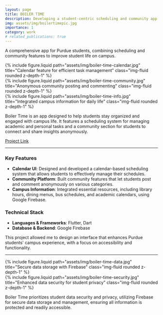 ```yaml
---
layout: page
title: BOILER TIME
description: Developing a student-centric scheduling and community app
img: assets/img/boilertimepic.jpg
importance: 1
category: work
# related_publications: true
---
```


A comprehensive app for Purdue students, combining scheduling and community features to improve student life on campus.

<div class="row">
  <div class="col-sm-4 mt-3 mt-md-0">
    {% include figure.liquid path="assets/img/boiler-time-calendar.jpg" title="Calendar feature for efficient task management" class="img-fluid rounded z-depth-1" %}
  </div>
  <div class="col-sm-4 mt-3 mt-md-0">
    {% include figure.liquid path="assets/img/boiler-time-community.jpg" title="Anonymous community posting and commenting" class="img-fluid rounded z-depth-1" %}
  </div>
  <div class="col-sm-4 mt-3 mt-md-0">
    {% include figure.liquid path="assets/img/boiler-time-info.jpg" title="Integrated campus information for daily life" class="img-fluid rounded z-depth-1" %}
  </div>
</div>

Boiler Time is an app designed to help students stay organized and engaged with campus life. It features a scheduling system for managing academic and personal tasks and a community section for students to connect and share insights anonymously.

[Project Link](https://github.com/Jaejae1107/Boiler-time)

---

### Key Features

- **Calendar UI**: Designed and developed a calendar-based scheduling system that allows students to effectively manage their schedules.
- **Community Platform**: Built community features that let students post and comment anonymously on various categories.
- **Campus Information**: Integrated essential resources, including library hours, dining menus, bus schedules, and academic calendars, using Google Firebase.

### Technical Stack

- **Languages & Frameworks**: Flutter, Dart
- **Database & Backend**: Google Firebase

This project allowed me to design an interface that enhances Purdue students' campus experience, with a focus on accessibility and functionality.

---

<div class="row justify-content-sm-center">
  <div class="col-sm-8 mt-3 mt-md-0">
    {% include figure.liquid path="assets/img/boiler-time-data.jpg" title="Secure data storage with Firebase" class="img-fluid rounded z-depth-1" %}
  </div>
  <div class="col-sm-4 mt-3 mt-md-0">
    {% include figure.liquid path="assets/img/boiler-time-security.jpg" title="Enhanced data security for student privacy" class="img-fluid rounded z-depth-1" %}
  </div>
</div>

Boiler Time prioritizes student data security and privacy, utilizing Firebase for secure data storage and management, ensuring all information is protected and readily accessible.
